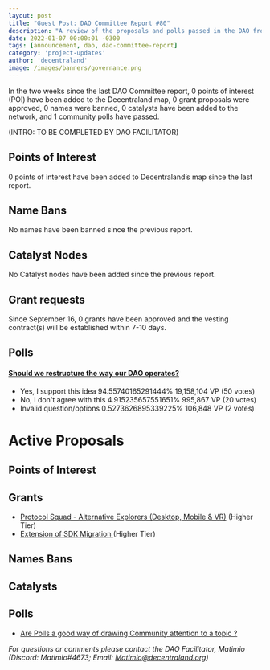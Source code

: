 ```yaml
---
layout: post
title: "Guest Post: DAO Committee Report #80"
description: "A review of the proposals and polls passed in the DAO from September 16 through September 30".
date: 2022-01-07 00:00:01 -0300
tags: [announcement, dao, dao-committee-report]
category: 'project-updates'
author: 'decentraland'
image: /images/banners/governance.png
---
```


In the two weeks since the last DAO Committee report, 0 points of interest (POI) have been added to the Decentraland map, 0 grant proposals were approved, 0 names were banned, 0 catalysts have been added to the network, and 1 community polls have passed.

(INTRO: TO BE COMPLETED BY DAO FACILITATOR)

## Points of Interest
0 points of interest have been added to Decentraland’s map since the last report.


## Name Bans

No names have been banned since the previous report.

## Catalyst Nodes
No Catalyst nodes have been added since the previous report.


## Grant requests
Since September 16, 0 grants have been approved and the vesting contract(s) will be established within 7-10 days.


## Polls

#### [Should we restructure the way our DAO operates?](https://governance.decentraland.org/proposal/?id=1aee1cf5-52b6-4008-a729-15466c693e65)

* Yes, I support this idea 94.55740165291444% 19,158,104 VP (50 votes)
* No, I don&#39;t agree with this 4.915235657551651% 995,867 VP (20 votes)
* Invalid question/options 0.5273626895339225% 106,848 VP (2 votes)



# Active Proposals

## Points of Interest


## Grants

* [Protocol Squad - Alternative Explorers (Desktop, Mobile &amp; VR)](https://governance.decentraland.org/proposal/?id=8ce24f4d-ed98-421b-a04e-dd71876bf9a2) (Higher Tier)
* [Extension of SDK Migration ](https://governance.decentraland.org/proposal/?id=14ed648e-16fb-479a-a5cb-4fd67e625c49) (Higher Tier)

## Names Bans


## Catalysts


## Polls

* [Are Polls a good way of drawing Community attention to a topic ?](https://governance.decentraland.org/proposal/?id=2813dc36-1819-4060-af00-d2bea2e7b3be)

*For questions or comments please contact the DAO Facilitator, Matimio (Discord: Matimio#4673; Email: [Matimio@decentraland.org](mailto:Matimio@decentraland.org))*